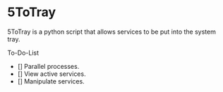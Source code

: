# 5ToTray

5ToTray is a python script that allows services to be put into the system tray.


To-Do-List
- [] Parallel processes.
- [] View active services.
- [] Manipulate services.
